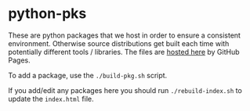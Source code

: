 # python-pks

These are python packages that we host in order to ensure a consistent environment.
Otherwise source distributions get built each time with potentially different tools / libraries.
The files are [hosted here](http://actioniq-oss.github.io/python-pkgs/) by GitHub Pages.

To add a package, use the `./build-pkg.sh` script.

If you add/edit any packages here you should run `./rebuild-index.sh` to update the `index.html` file.
